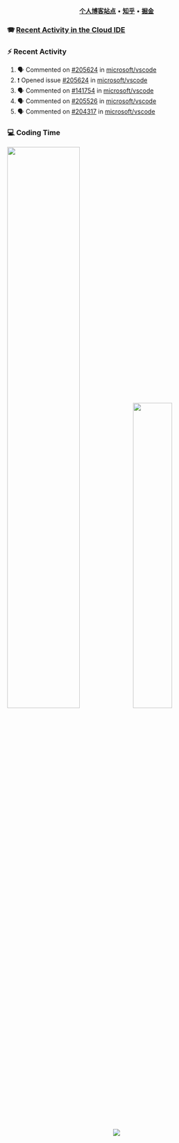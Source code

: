 <p align="center">
    <b><a href="https://yiliang.site">个人博客站点</a></b>
    •
    <b><a href="https://www.zhihu.com/people/Mrz2J">知乎</a></b>
    •
    <b><a href="https://juejin.im/user/2629687542813016">掘金</a></b>
</p>

### :accordion: [Recent Activity in the Cloud IDE](https://github.com/cloud-webide/.github)

### :zap: Recent Activity

<!--START_SECTION:activity-->

1. 🗣 Commented on [#205624](https://github.com/microsoft/vscode/issues/205624#issuecomment-1953392285) in [microsoft/vscode](https://github.com/microsoft/vscode)
2. ❗ Opened issue [#205624](https://github.com/microsoft/vscode/issues/205624) in [microsoft/vscode](https://github.com/microsoft/vscode)
3. 🗣 Commented on [#141754](https://github.com/microsoft/vscode/issues/141754#issuecomment-1953384725) in [microsoft/vscode](https://github.com/microsoft/vscode)
4. 🗣 Commented on [#205526](https://github.com/microsoft/vscode/issues/205526#issuecomment-1952322563) in [microsoft/vscode](https://github.com/microsoft/vscode)
5. 🗣 Commented on [#204317](https://github.com/microsoft/vscode/issues/204317#issuecomment-1951358955) in [microsoft/vscode](https://github.com/microsoft/vscode)

<!--END_SECTION:activity-->

### 💻 Coding Time

<img align="" width="57.5%" src="https://github-readme-stats.vercel.app/api?username=yiliang114&hide_title=true&hide_border=true&show_icons=true&include_all_commits=true&line_height=21&theme=vue-dark&border_radius=0" /><img align="" width="42.4%" src="https://github-readme-stats.vercel.app/api/top-langs/?username=yiliang114&hide_title=true&hide_border=true&layout=compact&theme=vue-dark&border_radius=0" />

<div align="center">
    <img src="https://github-readme-streak-stats.herokuapp.com/?user=yiliang114" />
</div>
